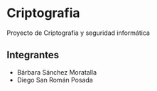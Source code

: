 # Criptografia
Proyecto de Criptografía y seguridad informática
## Integrantes
- Bárbara Sánchez Moratalla
- Diego San Román Posada